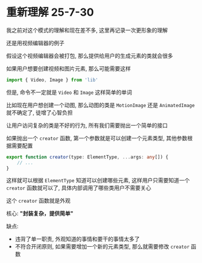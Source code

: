 # 重新理解 25-7-30

我之前对这个模式的理解和现在差不多, 这里再记录一次更形象的理解

还是用视频编辑器的例子

假设这个视频编辑器会被打包, 那么提供给用户的生成元素的类就会很多

如果用户想要创建视频和图片元素, 那么可能需要这样

```ts
import { Video, Image } from 'lib'
```

但是, 命令不一定就是 `Video` 和 `Image` 这样简单的单词

比如现在用户想创建一个动图, 那么动图的类是 `MotionImage` 还是 `AnimatedImage` 就不确定了, 徒增了心智负担

让用户访问复杂的类是不好的行为, 所有我们需要抛出一个简单的接口

如果抛出一个 `creator` 函数, 第一个参数就是可以创建一个元素类型, 其他参数根据需要配置

```ts
export function creator(type: ElementType, ...args: any[]) {
	// ...
}
```

这样就可以根据 `ElementType` 知道可以创建哪些元素, 这样用户只需要知道一个 `creator` 函数就可以了, 具体内部调用了哪些类用户不需要关心

这个 `creator` 函数就是外观

核心: **"封装复杂，提供简单"**

缺点:

- 违背了单一职责, 外观知道的事情和要干的事情太多了
- 不符合开闭原则, 如果需要增加一个新的元素类型, 那么就需要修改 `creator` 函数

